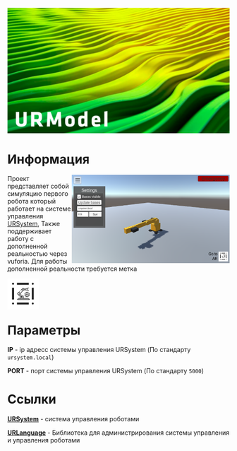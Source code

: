 <p align="center"><img src='./images/URModel.png'></img></p>

# Информация

<img src='./images/gui.png' height=200px align="right"></img>

Проект представляет собой симуляцию первого робота
который работает на системе управления [URSystem](https://github.com/MrBrain-YT/URSystem),
Также поддерживает работу с дополненной реальностью через vuforia. Для работы дополненной реальности
требуется метка 

<img src='./images/qr.png' height=70px align="left"></img>
&nbsp;
<h3>&nbsp;</h3>

# Параметры

**IP** - ip адресс системы управления URSystem (По стандарту `ursystem.local`)

**PORT** - порт системы управления URSystem (По стандарту `5000`)

# Ссылки

[**URSystem**](https://github.com/MrBrain-YT/URSystem) - система управления роботами

[**URLanguage**](https://github.com/MrBrain-YT/URLanguage) - Библиотека для администрирования системы управления и управления роботами